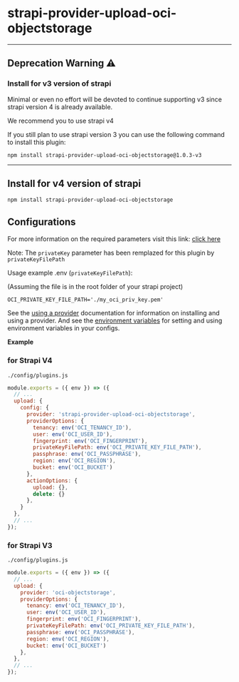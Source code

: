 # strapi-provider-upload-oci-objectstorage

---

## Deprecation Warning :warning:
### Install for v3 version of strapi

Minimal or even no effort will be devoted to continue supporting v3 since strapi version 4 is already available.

We recommend you to use strapi v4

If you still plan to use strapi version 3 you can use the following command to install this plugin:
```console
npm install strapi-provider-upload-oci-objectstorage@1.0.3-v3
```

---

## Install for v4 version of strapi
```console
npm install strapi-provider-upload-oci-objectstorage
```

## Configurations

For more information on the required parameters visit this link:
[click here](https://docs.oracle.com/en-us/iaas/tools/typescript/2.37.0/classes/_common_lib_auth_auth_.simpleauthenticationdetailsprovider.html#constructor)


Note:
The `privateKey` parameter
has been remplazed  for this plugin by `privateKeyFilePath`

Usage example .env (`privateKeyFilePath`):

(Assuming the file is in the root folder of your strapi project)
```
OCI_PRIVATE_KEY_FILE_PATH='./my_oci_priv_key.pem'
```


See the [using a provider](https://strapi.io/documentation/developer-docs/latest/development/plugins/upload.html#using-a-provider) documentation for information on installing and using a provider. And see the [environment variables](https://strapi.io/documentation/developer-docs/latest/setup-deployment-guides/configurations.html#environment-variables) for setting and using environment variables in your configs.


**Example**

### for Strapi V4

`./config/plugins.js`

```js
module.exports = ({ env }) => ({
  // ...
  upload: {
    config: {
      provider: 'strapi-provider-upload-oci-objectstorage',
      providerOptions: {
        tenancy: env('OCI_TENANCY_ID'),
        user: env('OCI_USER_ID'),
        fingerprint: env('OCI_FINGERPRINT'),
        privateKeyFilePath: env('OCI_PRIVATE_KEY_FILE_PATH'),
        passphrase: env('OCI_PASSPHRASE'),
        region: env('OCI_REGION'),
        bucket: env('OCI_BUCKET')
      },
      actionOptions: {
        upload: {},
        delete: {}
      },
    }
  },
  // ...
});
```

### for Strapi V3

`./config/plugins.js`

```js
module.exports = ({ env }) => ({
  // ...
  upload: {
    provider: 'oci-objectstorage',
    providerOptions: {
      tenancy: env('OCI_TENANCY_ID'),
      user: env('OCI_USER_ID'),
      fingerprint: env('OCI_FINGERPRINT'),
      privateKeyFilePath: env('OCI_PRIVATE_KEY_FILE_PATH'),
      passphrase: env('OCI_PASSPHRASE'),
      region: env('OCI_REGION'),
      bucket: env('OCI_BUCKET')
    },
  },
  // ...
});
```
